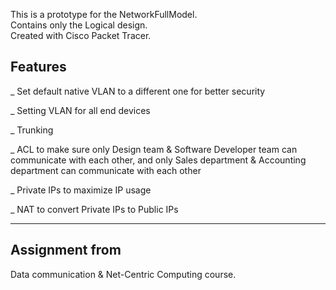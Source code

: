 This is a prototype for the NetworkFullModel. <br>
Contains only the Logical design. <br> 
Created with Cisco Packet Tracer.

## Features

_ Set default native VLAN to a different one for better security

_ Setting VLAN for all end devices

_ Trunking

_ ACL to make sure only Design team & Software Developer team can communicate with each other, and only Sales department & Accounting department can communicate with each other

_ Private IPs to maximize IP usage

_ NAT to convert Private IPs to Public IPs
_______________________________________________________________________________________________
## Assignment from

Data communication & Net-Centric Computing course.
